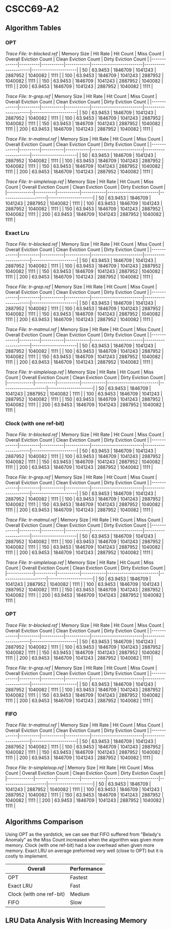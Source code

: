 # CSCC69-A2

## Algorithm Tables

### OPT
_Trace File: tr-blocked.ref_
| Memory Size | Hit Rate | Hit Count | Miss Count | Overall Eviction Count  | Clean Eviction Count | Dirty Eviction Count |
|-------------|----------|-----------|------------|-------------------------|----------------------|----------------------|
| 50          | 63.9453  | 1846709   | 1041243    | 2887952                 | 1040082              | 1111                 |
| 100         | 63.9453  | 1846709   | 1041243    | 2887952                 | 1040082              | 1111                 |
| 150         | 63.9453  | 1846709   | 1041243    | 2887952                 | 1040082              | 1111                 |
| 200         | 63.9453  | 1846709   | 1041243    | 2887952                 | 1040082              | 1111                 |


_Trace File: tr-grep.ref_
| Memory Size | Hit Rate | Hit Count | Miss Count | Overall Eviction Count  | Clean Eviction Count | Dirty Eviction Count |
|-------------|----------|-----------|------------|-------------------------|----------------------|----------------------|
| 50          | 63.9453  | 1846709   | 1041243    | 2887952                 | 1040082              | 1111                 |
| 100         | 63.9453  | 1846709   | 1041243    | 2887952                 | 1040082              | 1111                 |
| 150         | 63.9453  | 1846709   | 1041243    | 2887952                 | 1040082              | 1111                 |
| 200         | 63.9453  | 1846709   | 1041243    | 2887952                 | 1040082              | 1111                 |


_Trace File: tr-matmul.ref_
| Memory Size | Hit Rate | Hit Count | Miss Count | Overall Eviction Count  | Clean Eviction Count | Dirty Eviction Count |
|-------------|----------|-----------|------------|-------------------------|----------------------|----------------------|
| 50          | 63.9453  | 1846709   | 1041243    | 2887952                 | 1040082              | 1111                 |
| 100         | 63.9453  | 1846709   | 1041243    | 2887952                 | 1040082              | 1111                 |
| 150         | 63.9453  | 1846709   | 1041243    | 2887952                 | 1040082              | 1111                 |
| 200         | 63.9453  | 1846709   | 1041243    | 2887952                 | 1040082              | 1111                 |


_Trace File: tr-simpleloop.ref_
| Memory Size | Hit Rate | Hit Count | Miss Count | Overall Eviction Count  | Clean Eviction Count | Dirty Eviction Count |
|-------------|----------|-----------|------------|-------------------------|----------------------|----------------------|
| 50          | 63.9453  | 1846709   | 1041243    | 2887952                 | 1040082              | 1111                 |
| 100         | 63.9453  | 1846709   | 1041243    | 2887952                 | 1040082              | 1111                 |
| 150         | 63.9453  | 1846709   | 1041243    | 2887952                 | 1040082              | 1111                 |
| 200         | 63.9453  | 1846709   | 1041243    | 2887952                 | 1040082              | 1111                 |


### Exact Lru
_Trace File: tr-blocked.ref_
| Memory Size | Hit Rate | Hit Count | Miss Count | Overall Eviction Count  | Clean Eviction Count | Dirty Eviction Count |
|-------------|----------|-----------|------------|-------------------------|----------------------|----------------------|
| 50          | 63.9453  | 1846709   | 1041243    | 2887952                 | 1040082              | 1111                 |
| 100         | 63.9453  | 1846709   | 1041243    | 2887952                 | 1040082              | 1111                 |
| 150         | 63.9453  | 1846709   | 1041243    | 2887952                 | 1040082              | 1111                 |
| 200         | 63.9453  | 1846709   | 1041243    | 2887952                 | 1040082              | 1111                 |


_Trace File: tr-grep.ref_
| Memory Size | Hit Rate | Hit Count | Miss Count | Overall Eviction Count  | Clean Eviction Count | Dirty Eviction Count |
|-------------|----------|-----------|------------|-------------------------|----------------------|----------------------|
| 50          | 63.9453  | 1846709   | 1041243    | 2887952                 | 1040082              | 1111                 |
| 100         | 63.9453  | 1846709   | 1041243    | 2887952                 | 1040082              | 1111                 |
| 150         | 63.9453  | 1846709   | 1041243    | 2887952                 | 1040082              | 1111                 |
| 200         | 63.9453  | 1846709   | 1041243    | 2887952                 | 1040082              | 1111                 |


_Trace File: tr-matmul.ref_
| Memory Size | Hit Rate | Hit Count | Miss Count | Overall Eviction Count  | Clean Eviction Count | Dirty Eviction Count |
|-------------|----------|-----------|------------|-------------------------|----------------------|----------------------|
| 50          | 63.9453  | 1846709   | 1041243    | 2887952                 | 1040082              | 1111                 |
| 100         | 63.9453  | 1846709   | 1041243    | 2887952                 | 1040082              | 1111                 |
| 150         | 63.9453  | 1846709   | 1041243    | 2887952                 | 1040082              | 1111                 |
| 200         | 63.9453  | 1846709   | 1041243    | 2887952                 | 1040082              | 1111                 |


_Trace File: tr-simpleloop.ref_
| Memory Size | Hit Rate | Hit Count | Miss Count | Overall Eviction Count  | Clean Eviction Count | Dirty Eviction Count |
|-------------|----------|-----------|------------|-------------------------|----------------------|----------------------|
| 50          | 63.9453  | 1846709   | 1041243    | 2887952                 | 1040082              | 1111                 |
| 100         | 63.9453  | 1846709   | 1041243    | 2887952                 | 1040082              | 1111                 |
| 150         | 63.9453  | 1846709   | 1041243    | 2887952                 | 1040082              | 1111                 |
| 200         | 63.9453  | 1846709   | 1041243    | 2887952                 | 1040082              | 1111                 |


### Clock (with one ref-bit)
_Trace File: tr-blocked.ref_
| Memory Size | Hit Rate | Hit Count | Miss Count | Overall Eviction Count  | Clean Eviction Count | Dirty Eviction Count |
|-------------|----------|-----------|------------|-------------------------|----------------------|----------------------|
| 50          | 63.9453  | 1846709   | 1041243    | 2887952                 | 1040082              | 1111                 |
| 100         | 63.9453  | 1846709   | 1041243    | 2887952                 | 1040082              | 1111                 |
| 150         | 63.9453  | 1846709   | 1041243    | 2887952                 | 1040082              | 1111                 |
| 200         | 63.9453  | 1846709   | 1041243    | 2887952                 | 1040082              | 1111                 |


_Trace File: tr-grep.ref_
| Memory Size | Hit Rate | Hit Count | Miss Count | Overall Eviction Count  | Clean Eviction Count | Dirty Eviction Count |
|-------------|----------|-----------|------------|-------------------------|----------------------|----------------------|
| 50          | 63.9453  | 1846709   | 1041243    | 2887952                 | 1040082              | 1111                 |
| 100         | 63.9453  | 1846709   | 1041243    | 2887952                 | 1040082              | 1111                 |
| 150         | 63.9453  | 1846709   | 1041243    | 2887952                 | 1040082              | 1111                 |
| 200         | 63.9453  | 1846709   | 1041243    | 2887952                 | 1040082              | 1111                 |


_Trace File: tr-matmul.ref_
| Memory Size | Hit Rate | Hit Count | Miss Count | Overall Eviction Count  | Clean Eviction Count | Dirty Eviction Count |
|-------------|----------|-----------|------------|-------------------------|----------------------|----------------------|
| 50          | 63.9453  | 1846709   | 1041243    | 2887952                 | 1040082              | 1111                 |
| 100         | 63.9453  | 1846709   | 1041243    | 2887952                 | 1040082              | 1111                 |
| 150         | 63.9453  | 1846709   | 1041243    | 2887952                 | 1040082              | 1111                 |
| 200         | 63.9453  | 1846709   | 1041243    | 2887952                 | 1040082              | 1111                 |


_Trace File: tr-simpleloop.ref_
| Memory Size | Hit Rate | Hit Count | Miss Count | Overall Eviction Count  | Clean Eviction Count | Dirty Eviction Count |
|-------------|----------|-----------|------------|-------------------------|----------------------|----------------------|
| 50          | 63.9453  | 1846709   | 1041243    | 2887952                 | 1040082              | 1111                 |
| 100         | 63.9453  | 1846709   | 1041243    | 2887952                 | 1040082              | 1111                 |
| 150         | 63.9453  | 1846709   | 1041243    | 2887952                 | 1040082              | 1111                 |
| 200         | 63.9453  | 1846709   | 1041243    | 2887952                 | 1040082              | 1111                 |


### OPT
_Trace File: tr-blocked.ref_
| Memory Size | Hit Rate | Hit Count | Miss Count | Overall Eviction Count  | Clean Eviction Count | Dirty Eviction Count |
|-------------|----------|-----------|------------|-------------------------|----------------------|----------------------|
| 50          | 63.9453  | 1846709   | 1041243    | 2887952                 | 1040082              | 1111                 |
| 100         | 63.9453  | 1846709   | 1041243    | 2887952                 | 1040082              | 1111                 |
| 150         | 63.9453  | 1846709   | 1041243    | 2887952                 | 1040082              | 1111                 |
| 200         | 63.9453  | 1846709   | 1041243    | 2887952                 | 1040082              | 1111                 |


_Trace File: tr-grep.ref_
| Memory Size | Hit Rate | Hit Count | Miss Count | Overall Eviction Count  | Clean Eviction Count | Dirty Eviction Count |
|-------------|----------|-----------|------------|-------------------------|----------------------|----------------------|
| 50          | 63.9453  | 1846709   | 1041243    | 2887952                 | 1040082              | 1111                 |
| 100         | 63.9453  | 1846709   | 1041243    | 2887952                 | 1040082              | 1111                 |
| 150         | 63.9453  | 1846709   | 1041243    | 2887952                 | 1040082              | 1111                 |
| 200         | 63.9453  | 1846709   | 1041243    | 2887952                 | 1040082              | 1111                 |

### FIFO
_Trace File: tr-matmul.ref_
| Memory Size | Hit Rate | Hit Count | Miss Count | Overall Eviction Count  | Clean Eviction Count | Dirty Eviction Count |
|-------------|----------|-----------|------------|-------------------------|----------------------|----------------------|
| 50          | 63.9453  | 1846709   | 1041243    | 2887952                 | 1040082              | 1111                 |
| 100         | 63.9453  | 1846709   | 1041243    | 2887952                 | 1040082              | 1111                 |
| 150         | 63.9453  | 1846709   | 1041243    | 2887952                 | 1040082              | 1111                 |
| 200         | 63.9453  | 1846709   | 1041243    | 2887952                 | 1040082              | 1111                 |


_Trace File: tr-simpleloop.ref_
| Memory Size | Hit Rate | Hit Count | Miss Count | Overall Eviction Count  | Clean Eviction Count | Dirty Eviction Count |
|-------------|----------|-----------|------------|-------------------------|----------------------|----------------------|
| 50          | 63.9453  | 1846709   | 1041243    | 2887952                 | 1040082              | 1111                 |
| 100         | 63.9453  | 1846709   | 1041243    | 2887952                 | 1040082              | 1111                 |
| 150         | 63.9453  | 1846709   | 1041243    | 2887952                 | 1040082              | 1111                 |
| 200         | 63.9453  | 1846709   | 1041243    | 2887952                 | 1040082              | 1111                 |

## Algorithms Comparison
Using OPT as the yardstick, we can see that 
FIFO suffered from "Belady's Anomaly" as the Miss Count increased when the algorithm was given more memory.
Clock (with one ref-bit) had a low overhead when given more memory.
Exact LRU on average preformed very well (close to OPT) but it is costly to implement.

| Overall | Performance |
|---|---|
| OPT  | Fastest |
| Exact LRU | Fast |
| Clock (with one ref-bit) | Medium |
| FIFO | Slow |

## LRU Data Analysis With Increasing Memory

